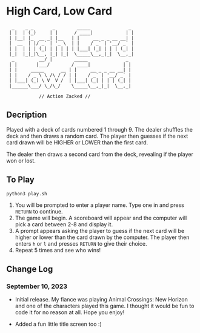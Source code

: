 # High Card, Low Card

```
  _    _ _       _        _____              _ 
 | |  | (_)     | |      / ____|            | |
 | |__| |_  __ _| |__   | |     __ _ _ __ __| |
 |  __  | |/ _` | '_ \  | |    / _` | '__/ _` |
 | |  | | | (_| | | | | | |___| (_| | | | (_| |
 |_|  |_|_|\__, |_| |_|  \_____\__,_|_|  \__,_|
  _         __/ |        _____              _  
 | |       |___/        / ____|            | | 
 | |     _____      __ | |     __ _ _ __ __| | 
 | |    / _ \ \ /\ / / | |    / _` | '__/ _` | 
 | |___| (_) \ V  V /  | |___| (_| | | | (_| | 
 |______\___/ \_/\_/    \_____\__,_|_|  \__,_| 
                                               
            // Action Zacked //
```

## Decription
Played with a deck of cards numbered 1 through 9. The dealer shuffles the deck and then draws a random card. The player then guesses if the next card drawn will be HIGHER or LOWER than the first card.  

The dealer then draws a second card from the deck, revealing if the player won or lost.

## To Play
```
python3 play.sh
```

1. You will be prompted to enter a player name. Type one in and press `RETURN` to continue.  
1. The game will begin. A scoreboard will appear and the computer will pick a card between 2-8 and display it.
1. A prompt appears asking the player to guess if the next card will be higher or lower than the card drawn by the computer. The player then enters `h` or `l` and presses `RETURN` to give their choice.
1. Repeat 5 times and see who wins!

## Change Log

### September 10, 2023
* Initial release. My fiance was playing Animal Crossings: New Horizon and one of the characters played this game. I thought it would be fun to code it for no reason at all. Hope you enjoy!

* Added a fun little title screen too :)